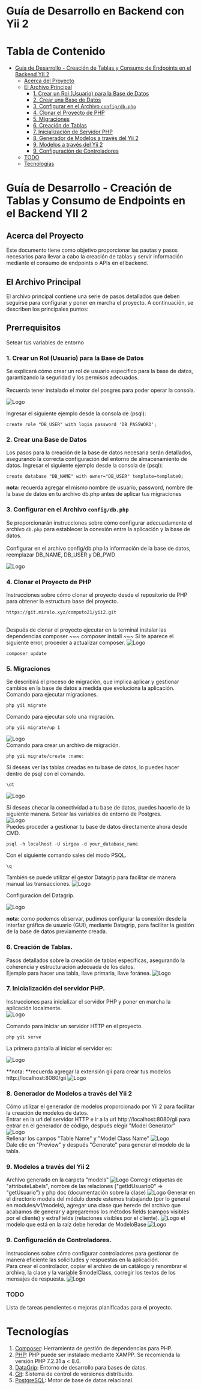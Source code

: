 # Guía de Desarrollo en Backend con Yii 2

# Tabla de Contenido

- [Guía de Desarrollo - Creación de Tablas y Consumo de Endpoints en el Backend YII 2](#guía-de-desarrollo---creación-de-tablas-y-consumo-de-endpoints-en-el-backend-yii-2)
  - [Acerca del Proyecto](#acerca-del-proyecto)
  - [El Archivo Principal](#el-archivo-principal)
    - [1. Crear un Rol (Usuario) para la Base de Datos](#1-crear-un-rol-usuario-para-la-base-de-datos)
    - [2. Crear una Base de Datos](#2-crear-una-base-de-datos)
    - [3. Configurar en el Archivo `config/db.php`](#3-configurar-en-el-archivo-configdbphp)
    - [4. Clonar el Proyecto de PHP](#4-clonar-el-proyecto-de-php)
    - [5. Migraciones](#5-migraciones)
    - [6. Creación de Tablas](#6-creación-de-tablas)
    - [7. Inicialización de Servidor PHP](#7-inicialización-de-servidor-php)
    - [8. Generador de Modelos a través del Yii 2](#8-generador-de-modelos-a-través-del-yii-2)
    - [9. Modelos a través del Yii 2](#9-modelos-a-través-del-yii-2)
    - [9. Configuración de Controladores](#9-configuración-de-controladores)
  - [TODO](#todo)
  - [Tecnologías](#tecnologías)

# Guía de Desarrollo - Creación de Tablas y Consumo de Endpoints en el Backend YII 2

## Acerca del Proyecto

Este documento tiene como objetivo proporcionar las pautas y pasos necesarios para llevar a cabo la creación de tablas y servir información mediante el consumo de endpoints o APIs en el backend.

## El Archivo Principal

El archivo principal contiene una serie de pasos detallados que deben seguirse para configurar y poner en marcha el proyecto. A continuación, se describen los principales puntos:

## Prerrequisitos

Setear tus variables de entorno

### 1. Crear un Rol (Usuario) para la Base de Datos

Se explicará cómo crear un rol de usuario específico para la base de datos, garantizando la seguridad y los permisos adecuados.
<br><br>Recuerda tener instalado el motor del posgres para poder operar la consola.

<img src="Images/psql.PNG" alt="Logo">

Ingresar el siguiente ejemplo desde la consola de (psql):

```
create role "DB_USER" with login password 'DB_PASSWORD';
```

### 2. Crear una Base de Datos

Los pasos para la creación de la base de datos necesaria serán detallados, asegurando la correcta configuración del entorno de almacenamiento de datos.
Ingresar el siguiente ejemplo desde la consola de (psql):

```
create database "DB_NAME" with owner="DB_USER" template=template0;
```

**nota:** recuerda agregar el mismo nombre de usuario, password, nombre de la base de datos en tu archivo db.php antes de aplicar tus migraciones

### 3. Configurar en el Archivo `config/db.php`

Se proporcionarán instrucciones sobre cómo configurar adecuadamente el archivo `db.php` para establecer la conexión entre la aplicación y la base de datos.
<br>
<br>
Configurar en el archivo config/db.php la información de la base de datos, reemplazar DB_NAME, DB_USER y DB_PWD

<img src="Images/db.png" alt="Logo">

### 4. Clonar el Proyecto de PHP

Instrucciones sobre cómo clonar el proyecto desde el repositorio de PHP para obtener la estructura base del proyecto.

```
https://git.miralo.xyz/computo21/yii2.git
```

<br>
Después de clonar el proyecto ejecutar en la terminal instalar las dependencias composer
~~~
composer install
~~~
Si te aparece el siguiente error, proceder a actualizar composer.

<img src="Images/composer_error.png" alt="Logo">

```
composer update
```

### 5. Migraciones

Se describirá el proceso de migración, que implica aplicar y gestionar cambios en la base de datos a medida que evoluciona la aplicación.
<br>
Comando para ejecutar migraciones.

```
php yii migrate
```

Comando para ejecutar solo una migración.

```
php yii migrate/up 1
```

<img src="Images/archivo_de_migracion.png" alt="Logo">

<br>
Comando para crear un archivo de migración.

```
php yii migrate/create :name:
```

Si deseas ver las tablas creadas en tu base de datos, lo puedes hacer dentro de psql con el comando.

```
\dt
```

<img src="Images/dt.png" alt="Logo">

Si deseas checar la conectividad a tu base de datos, puedes hacerlo de la siguiente manera.
Setear las variables de entorno de Postgres.
<br>
<img src="Images/psql_enviroment.PNG" alt="Logo">
<br>
Puedes proceder a gestionar tu base de datos directamente ahora desde CMD.

```
psql -h localhost -U sirgea -d your_database_name
```

Con el siguiente comando sales del modo PSQL.

```
\q
```

También se puede utilizar el gestor Datagrip para facilitar de manera manual las transacciones.
<img src="Images/cmd_gestor.PNG" alt="Logo">

Configuración del Datagrip.

<img src="Images/datagrip_config.gif" alt="Logo">

**nota:** como podemos observar, pudimos configurar la conexión desde la interfaz gráfica de usuario (GUI), mediante Datagrip, para facilitar la gestión de la base de datos previamente creada.

### 6. Creación de Tablas.

Pasos detallados sobre la creación de tablas específicas, asegurando la coherencia y estructuración adecuada de los datos.
<br>
Ejemplo para hacer una tabla, llave primaria, llave foránea.
<img src="Images/tabla.png" alt="Logo">

### 7. Inicialización del servidor PHP.

Instrucciones para inicializar el servidor PHP y poner en marcha la aplicación localmente.
<br>
<img src="Images/iniciar_un_servidor_HTTP.png" alt="Logo">

Comando para iniciar un servidor HTTP en el proyecto.

```
php yii serve
```

La primera pantalla al iniciar el servidor es:

<img src="Images/primer_pantalla_server.png" alt="Logo">

**nota: **recuerda agregar la extensión gii para crear tus modelos http://localhost:8080/gii
<img src="Images/Model_Generator.png" alt="Logo">

### 8. Generador de Modelos a través del Yii 2

Cómo utilizar el generador de modelos proporcionado por Yii 2 para facilitar la creación de modelos de datos.
<br>
Entrar en la url del servidor HTTP e ir a la url http://localhost:8080/gii para entrar en el generador de código, después elegir "Model Generator"
<img src="Images/Model_Generator_1.png" alt="Logo">
<br>
Rellenar los campos "Table Name" y "Model Class Name"
<img src="Images/Model_Generator_2.png" alt="Logo">
<br>
Dale clic en "Preview" y después "Generate" para generar el modelo de la tabla.

### 9. Modelos a través del Yii 2

Archivo generado en la carpeta "models"
<img src="Images/models.png" alt="Logo">
Corregir etiquetas de "attributeLabels", nombre de las relaciones ("getIdUsuario0" => "getUsuario") y php doc (documentación sobre la clase)
<img src="Images/corregir_attributeLabels.png" alt="Logo">
Generar en el directorio models del módulo donde estemos trabajando (por lo general en modules/v1/models), agregar una clase que herede del archivo que acabamos de generar y agregaremos los métodos fields (campos visibles por el cliente) y extraFields (relaciones visibles por el cliente).
<img src="Images/directorio_models.png" alt="Logo">
el modelo que está en la raíz debe heredar de ModeloBase
<img src="Images/herencia_modelo_base.png" alt="Logo">

### 9. Configuración de Controladores.

Instrucciones sobre cómo configurar controladores para gestionar de manera eficiente las solicitudes y respuestas en la aplicación.
<br>
Para crear el controlador, copiar el archivo de un catálogo y renombrar el archivo, la clase y la variable $modelClass, corregir los textos de los mensajes de respuesta.
<img src="Images/creacion_controlador.png" alt="Logo">

### TODO

Lista de tareas pendientes o mejoras planificadas para el proyecto.

# Tecnologías

1. [Composer](https://getcomposer.org/): Herramienta de gestión de dependencias para PHP.
2. [PHP](https://www.php.net/): PHP puede ser instalado mediante XAMPP. Se recomienda la versión PHP 7.2.31 a < 8.0.
3. [DataGrip](https://www.jetbrains.com/datagrip/): Entorno de desarrollo para bases de datos.
4. [Git](https://git-scm.com/): Sistema de control de versiones distribuido.
5. [PostgreSQL](https://www.postgresql.org/): Motor de base de datos relacional.
